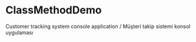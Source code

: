 # ClassMethodDemo

Customer tracking system console application / Müşteri takip sistemi konsol uygulaması
